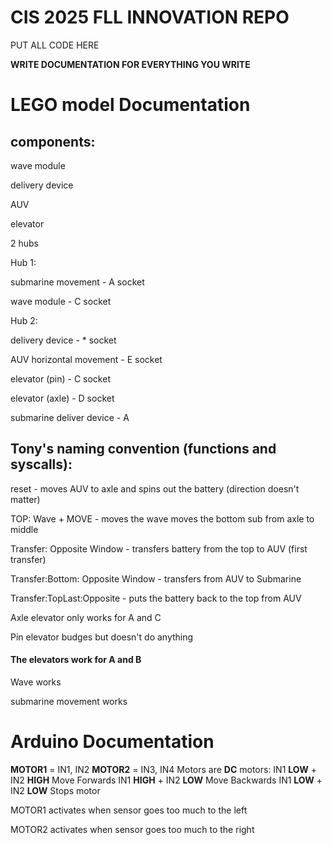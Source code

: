 # CIS 2025 FLL INNOVATION REPO

PUT ALL CODE HERE

**WRITE DOCUMENTATION FOR EVERYTHING YOU WRITE**

# LEGO model Documentation

## components:
wave module 

delivery device

AUV

elevator

2 hubs

Hub 1:

submarine movement - A socket

wave module - C socket


Hub 2:

delivery device - * socket

AUV horizontal movement - E socket 

elevator (pin) - C socket

elevator (axle) - D socket

submarine deliver device - A


## Tony's naming convention (functions and syscalls):
reset - moves AUV to axle and spins out the battery (direction doesn't matter)

TOP: Wave + MOVE - moves the wave moves the bottom sub from axle to middle

Transfer: Opposite Window - transfers battery from the top to AUV (first transfer)

Transfer:Bottom: Opposite Window - transfers from AUV to Submarine

Transfer:TopLast:Opposite - puts the battery back to the top from AUV


Axle elevator only works for A and C

Pin elevator budges but doesn't do anything

#### The elevators work for A and B
Wave works

submarine movement works


# Arduino Documentation
**MOTOR1** = IN1, IN2
**MOTOR2** = IN3, IN4
Motors are **DC** motors:
  IN1 **LOW** + IN2 **HIGH** 
    Move Forwards 
  IN1 **HIGH** + IN2 **LOW**
    Move Backwards
  IN1 **LOW** + IN2 **LOW**
    Stops motor

MOTOR1 activates when sensor goes too much to the left

MOTOR2 activates when sensor goes too much to the right
